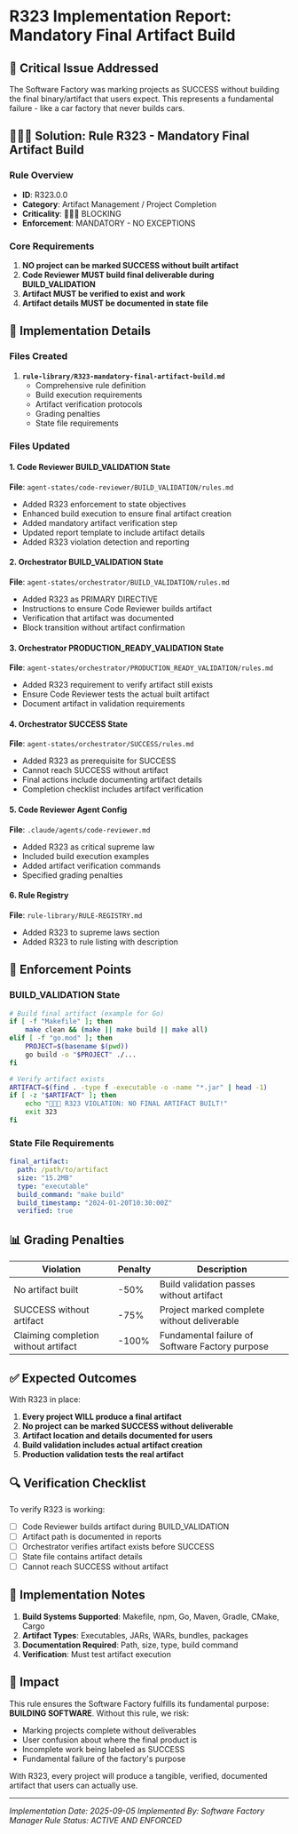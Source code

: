 # R323 Implementation Report: Mandatory Final Artifact Build

## 🚨 Critical Issue Addressed

The Software Factory was marking projects as SUCCESS without building the final binary/artifact that users expect. This represents a fundamental failure - like a car factory that never builds cars.

## 🔴🔴🔴 Solution: Rule R323 - Mandatory Final Artifact Build

### Rule Overview
- **ID**: R323.0.0
- **Category**: Artifact Management / Project Completion
- **Criticality**: 🚨🚨🚨 BLOCKING
- **Enforcement**: MANDATORY - NO EXCEPTIONS

### Core Requirements
1. **NO project can be marked SUCCESS without built artifact**
2. **Code Reviewer MUST build final deliverable during BUILD_VALIDATION**
3. **Artifact MUST be verified to exist and work**
4. **Artifact details MUST be documented in state file**

## 📝 Implementation Details

### Files Created
1. **`rule-library/R323-mandatory-final-artifact-build.md`**
   - Comprehensive rule definition
   - Build execution requirements
   - Artifact verification protocols
   - Grading penalties
   - State file requirements

### Files Updated

#### 1. Code Reviewer BUILD_VALIDATION State
**File**: `agent-states/code-reviewer/BUILD_VALIDATION/rules.md`
- Added R323 enforcement to state objectives
- Enhanced build execution to ensure final artifact creation
- Added mandatory artifact verification step
- Updated report template to include artifact details
- Added R323 violation detection and reporting

#### 2. Orchestrator BUILD_VALIDATION State
**File**: `agent-states/orchestrator/BUILD_VALIDATION/rules.md`
- Added R323 as PRIMARY DIRECTIVE
- Instructions to ensure Code Reviewer builds artifact
- Verification that artifact was documented
- Block transition without artifact confirmation

#### 3. Orchestrator PRODUCTION_READY_VALIDATION State
**File**: `agent-states/orchestrator/PRODUCTION_READY_VALIDATION/rules.md`
- Added R323 requirement to verify artifact still exists
- Ensure Code Reviewer tests the actual built artifact
- Document artifact in validation requirements

#### 4. Orchestrator SUCCESS State
**File**: `agent-states/orchestrator/SUCCESS/rules.md`
- Added R323 as prerequisite for SUCCESS
- Cannot reach SUCCESS without artifact
- Final actions include documenting artifact details
- Completion checklist includes artifact verification

#### 5. Code Reviewer Agent Config
**File**: `.claude/agents/code-reviewer.md`
- Added R323 as critical supreme law
- Included build execution examples
- Added artifact verification commands
- Specified grading penalties

#### 6. Rule Registry
**File**: `rule-library/RULE-REGISTRY.md`
- Added R323 to supreme laws section
- Added R323 to rule listing with description

## 🎯 Enforcement Points

### BUILD_VALIDATION State
```bash
# Build final artifact (example for Go)
if [ -f "Makefile" ]; then
    make clean && (make || make build || make all)
elif [ -f "go.mod" ]; then
    PROJECT=$(basename $(pwd))
    go build -o "$PROJECT" ./...
fi

# Verify artifact exists
ARTIFACT=$(find . -type f -executable -o -name "*.jar" | head -1)
if [ -z "$ARTIFACT" ]; then
    echo "🚨🚨🚨 R323 VIOLATION: NO FINAL ARTIFACT BUILT!"
    exit 323
fi
```

### State File Requirements
```yaml
final_artifact:
  path: /path/to/artifact
  size: "15.2MB"
  type: "executable"
  build_command: "make build"
  build_timestamp: "2024-01-20T10:30:00Z"
  verified: true
```

## 📊 Grading Penalties

| Violation | Penalty | Description |
|-----------|---------|-------------|
| No artifact built | -50% | Build validation passes without artifact |
| SUCCESS without artifact | -75% | Project marked complete without deliverable |
| Claiming completion without artifact | -100% | Fundamental failure of Software Factory purpose |

## ✅ Expected Outcomes

With R323 in place:
1. **Every project WILL produce a final artifact**
2. **No project can be marked SUCCESS without deliverable**
3. **Artifact location and details documented for users**
4. **Build validation includes actual artifact creation**
5. **Production validation tests the real artifact**

## 🔍 Verification Checklist

To verify R323 is working:
- [ ] Code Reviewer builds artifact during BUILD_VALIDATION
- [ ] Artifact path is documented in reports
- [ ] Orchestrator verifies artifact exists before SUCCESS
- [ ] State file contains artifact details
- [ ] Cannot reach SUCCESS without artifact

## 📝 Implementation Notes

1. **Build Systems Supported**: Makefile, npm, Go, Maven, Gradle, CMake, Cargo
2. **Artifact Types**: Executables, JARs, WARs, bundles, packages
3. **Documentation Required**: Path, size, type, build command
4. **Verification**: Must test artifact execution

## 🎯 Impact

This rule ensures the Software Factory fulfills its fundamental purpose: **BUILDING SOFTWARE**. Without this rule, we risk:
- Marking projects complete without deliverables
- User confusion about where the final product is
- Incomplete work being labeled as SUCCESS
- Fundamental failure of the factory's purpose

With R323, every project will produce a tangible, verified, documented artifact that users can actually use.

---
*Implementation Date: 2025-09-05*
*Implemented By: Software Factory Manager*
*Rule Status: ACTIVE AND ENFORCED*